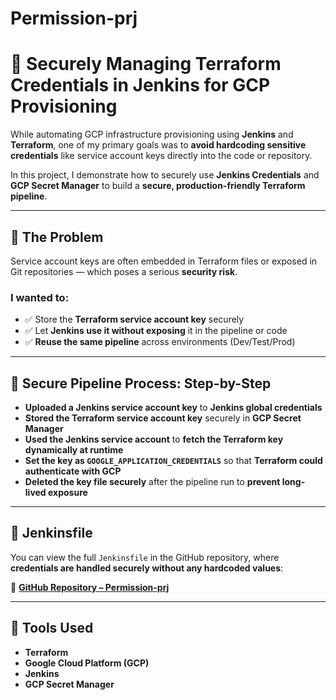 # Permission-prj
# 🔐 Securely Managing Terraform Credentials in Jenkins for GCP Provisioning

While automating GCP infrastructure provisioning using **Jenkins** and **Terraform**, one of my primary goals was to **avoid hardcoding sensitive credentials** like service account keys directly into the code or repository.

In this project, I demonstrate how to securely use **Jenkins Credentials** and **GCP Secret Manager** to build a **secure, production-friendly Terraform pipeline**.

---

## 🚨 The Problem

Service account keys are often embedded in Terraform files or exposed in Git repositories — which poses a serious **security risk**.

### I wanted to:
- ✅ Store the **Terraform service account key** securely  
- ✅ Let **Jenkins use it without exposing** it in the pipeline or code  
- ✅ **Reuse the same pipeline** across environments (Dev/Test/Prod)

---

## 🔐 Secure Pipeline Process: Step-by-Step

- **Uploaded a Jenkins service account key** to **Jenkins global credentials**
- **Stored the Terraform service account key** securely in **GCP Secret Manager**
- **Used the Jenkins service account** to **fetch the Terraform key dynamically at runtime**
- **Set the key as `GOOGLE_APPLICATION_CREDENTIALS`** so that **Terraform could authenticate with GCP**
- **Deleted the key file securely** after the pipeline run to **prevent long-lived exposure**

---


## 📂 Jenkinsfile

You can view the full `Jenkinsfile` in the GitHub repository, where **credentials are handled securely without any hardcoded values**:

🔗 **[GitHub Repository – Permission-prj](https://github.com/pr149617/Permission-prj.git)**

---

## 🧰 Tools Used

- **Terraform**
- **Google Cloud Platform (GCP)**
- **Jenkins**
- **GCP Secret Manager**
